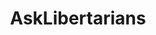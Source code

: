 ---
title: AskLibertarians
crosslinks:
- Anarcho_Capitalism
- xkcd
- Anarchism
- h3h3productions
- KarmaCourt
- Shitstatistssay
- againstmensrights
- FULLCOMMUNISM
- GoldandBlack
---